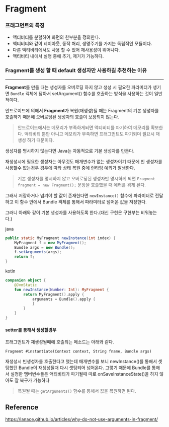 # Fragment 

### 프래그먼트의 특징

- 액티비티를 분할하여 화면의 한부분을 정의한다.
- 액티비티와 같이 레이아웃, 동작 처리, 생명주기를 가지는 독립적인 모듈이다.
- 다른 액티비티에서도 사용 할 수 있어 재사용성이 뛰어나다.
- 액티비티 내에서 실행 중에 추가, 제거가 가능하다.



### Fragment를 생성 할 때 default 생성자만 사용하길 추천하는 이유

---

**Fragment**를 만들 때는 생성자를 오버로딩 하지 않고 생성 시 필요한 파라미터가 생기면 `Bundle` 객체에 담아서 setArgument() 함수를 호출하는 방식을 사용하는 것이 일반적이다. 



안드로이드에 의해서 **Fragment**가 복원(재생성)될 때는 Fragment의 기본 생성자를 호출하기 때문에 오버로딩된 생성자의 호출이 보장되지 않는다.

> 안드로이드에서는 메모리가 부족하게되면 액티비티를 파기하여 메모리를 확보한다.
> 액티비티 뿐만 아니고 메모리가 부족하면 프래그먼트도 파기되며 필요시 재생성 하기 때문이다.

생성자를 명시하지 않는다면 Java는 자동적으로 기본 생성자를 만든다.

재생성시에 필요한 생성자는 아무것도 매개변수가 없는 생성자이기 때문에 빈 생성자를 사용할수 없는경우 경우에 따라 상태 복원 중에 런타임 예외가 발생한다.

> 기본 생성자를 명시하지 않고 오버로딩된 생성자만 명시하게 되면  `Fragment fragment = new Fragment();` 문장을 호출했을 때 에러를 겪게 된다. 

그래서 저장하거나 넘겨야 할 값이 존재한다면 `newInstance()` 함수에 파라미터로 전달하고 이 함수 안에서 Bundle 객체를 통해서 파라미터로 넘어온 값을 저장한다.



그러니 아래와 같이 기본 생성자를 사용하도록 한다.(대신 구현은 구현부는 비워놓는다.)

java

~~~JAVA
public static MyFragment newInstance(int index) {
	MyFragment f = new MyFragment();
	Bundle args = new Bundle();
	f.setArguments(args); 
	return f;
}
~~~

kotln

~~~kotlin
companion object {
    @JvmStatic
    fun newInstance(Number: Int): MyFragment {
        return MyFragment().apply {
            arguments = Bundle().apply {
            }
        }
    }
}
~~~



####  setter를 통해서 생성할경우

프래그먼트가 재생성될때에 호출되는 메소드는 아래와 같다.

`Fragment #instantiate(Context context, String fname, Bundle args)`

재생성시 빈생성자를 호출한다고 했는데 매개변수를 보니 newInstance()를 통해서 셋팅했던 Bundle이 재생성될때 다시 셋팅되어 넘어온다.
그렇기 때문에 Bundle를 통해서 설정한 멤버변수들은 액티비티가 파기될때 따로 onSaveInstanceState()을 하지 않아도 잘 복구가 가능하다

>  복원될 때는 `getArguments()` 함수를 통해서 값을 복원하면 된다.





## Reference

https://lanace.github.io/articles/why-do-not-use-arguments-in-fragment/
